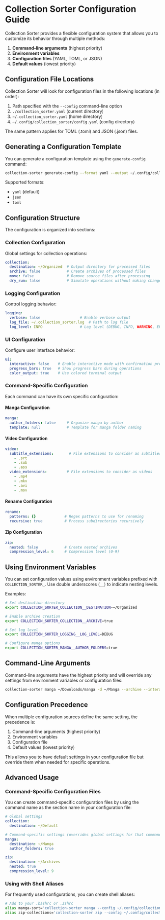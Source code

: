 # Collection Sorter Configuration Guide

Collection Sorter provides a flexible configuration system that allows you to customize its behavior through multiple methods:

1. **Command-line arguments** (highest priority)
2. **Environment variables**
3. **Configuration files** (YAML, TOML, or JSON)
4. **Default values** (lowest priority)

## Configuration File Locations

Collection Sorter will look for configuration files in the following locations (in order):

1. Path specified with the `--config` command-line option
2. `./collection_sorter.yaml` (current directory)
3. `~/.collection_sorter.yaml` (home directory)
4. `~/.config/collection_sorter/config.yaml` (config directory)

The same pattern applies for TOML (.toml) and JSON (.json) files.

## Generating a Configuration Template

You can generate a configuration template using the `generate-config` command:

```bash
collection-sorter generate-config --format yaml --output ~/.config/collection_sorter/config.yaml
```

Supported formats:
- `yaml` (default)
- `json`
- `toml`

## Configuration Structure

The configuration is organized into sections:

### Collection Configuration

Global settings for collection operations:

```yaml
collection:
  destination: ~/Organized  # Output directory for processed files
  archive: false            # Create archives of processed files
  move: false               # Remove source files after processing
  dry_run: false            # Simulate operations without making changes
```

### Logging Configuration

Control logging behavior:

```yaml
logging:
  verbose: false                  # Enable verbose output
  log_file: ~/.collection_sorter.log  # Path to log file
  log_level: INFO                 # Log level (DEBUG, INFO, WARNING, ERROR, CRITICAL)
```

### UI Configuration

Configure user interface behavior:

```yaml
ui:
  interactive: false    # Enable interactive mode with confirmation prompts
  progress_bars: true   # Show progress bars during operations
  color_output: true    # Use colored terminal output
```

### Command-Specific Configuration

Each command can have its own specific configuration:

#### Manga Configuration

```yaml
manga:
  author_folders: false     # Organize manga by author
  template: null            # Template for manga folder naming
```

#### Video Configuration

```yaml
video:
  subtitle_extensions:       # File extensions to consider as subtitles
    - .srt
    - .sub
    - .ass
  video_extensions:         # File extensions to consider as videos
    - .mp4
    - .mkv
    - .avi
    - .mov
```

#### Rename Configuration

```yaml
rename:
  patterns: {}             # Regex patterns to use for renaming
  recursive: true          # Process subdirectories recursively
```

#### Zip Configuration

```yaml
zip:
  nested: false            # Create nested archives
  compression_level: 6     # Compression level (0-9)
```

## Using Environment Variables

You can set configuration values using environment variables prefixed with `COLLECTION_SORTER_`. 
Use double underscores (`__`) to indicate nesting levels.

Examples:

```bash
# Set destination directory
export COLLECTION_SORTER_COLLECTION__DESTINATION=~/Organized

# Enable archive creation
export COLLECTION_SORTER_COLLECTION__ARCHIVE=true

# Set log level
export COLLECTION_SORTER_LOGGING__LOG_LEVEL=DEBUG

# Configure manga options
export COLLECTION_SORTER_MANGA__AUTHOR_FOLDERS=true
```

## Command-Line Arguments

Command-line arguments have the highest priority and will override any settings from environment variables or configuration files:

```bash
collection-sorter manga ~/Downloads/manga -d ~/Manga --archive --interactive
```

## Configuration Precedence

When multiple configuration sources define the same setting, the precedence is:

1. Command-line arguments (highest priority)
2. Environment variables
3. Configuration file
4. Default values (lowest priority)

This allows you to have default settings in your configuration file but override them when needed for specific operations.

## Advanced Usage

### Command-Specific Configuration Files

You can create command-specific configuration files by using the command name as the section name in your configuration file:

```yaml
# Global settings
collection:
  destination: ~/Default

# Command-specific settings (overrides global settings for that command)
manga:
  destination: ~/Manga
  author_folders: true

zip:
  destination: ~/Archives
  nested: true
  compression_level: 9
```

### Using with Shell Aliases

For frequently used configurations, you can create shell aliases:

```bash
# Add to your .bashrc or .zshrc
alias manga-sort='collection-sorter manga --config ~/.config/collection_sorter/manga_config.yaml'
alias zip-collections='collection-sorter zip --config ~/.config/collection_sorter/zip_config.yaml'
```